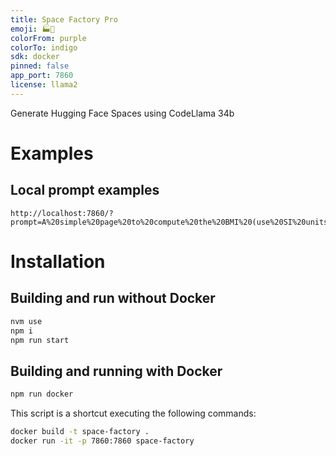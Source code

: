 ```yaml
---
title: Space Factory Pro
emoji: 🏭🦙
colorFrom: purple
colorTo: indigo
sdk: docker
pinned: false
app_port: 7860
license: llama2
---
```


Generate Hugging Face Spaces using CodeLlama 34b

# Examples

## Local prompt examples

```
http://localhost:7860/?prompt=A%20simple%20page%20to%20compute%20the%20BMI%20(use%20SI%20units)
```

# Installation
## Building and run without Docker

```bash
nvm use
npm i
npm run start
```

## Building and running with Docker

```bash
npm run docker
```

This script is a shortcut executing the following commands:

```bash
docker build -t space-factory .
docker run -it -p 7860:7860 space-factory
```